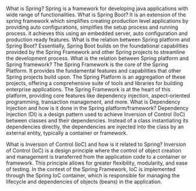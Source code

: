 What is Spring?
  Spring is a framework for developing java applications with wide range of functionalities.
What is Spring Boot?
  It is an extension of the spring framework which simplifies creating production level applications by providing auto configurations, simplifies the setup process and running process. it achieves this using an embedded server, auto configuration and production ready features.
What is the relation between Spring platform and Spring Boot?
  Essentially, Spring Boot builds on the foundational capabilities provided by the Spring Framework and other Spring projects to streamline the development process.
What is the relation between Spring platform and Spring framework?
  The Spring Framework is the core of the Spring Platform. It provides the fundamental features and capabilities that other Spring projects build upon. The Spring Platform is an aggregation of these projects, offering a comprehensive suite of tools and libraries for building enterprise applications. The Spring Framework is at the heart of this platform, providing core features like dependency injection, aspect-oriented programming, transaction management, and more.
What is Dependency Injection and how is it done in the Spring platform/framework?
 Dependency Injection (DI) is a design pattern used to achieve Inversion of Control (IoC) between classes and their dependencies. Instead of a class instantiating its dependencies directly, the dependencies are injected into the class by an external entity, typically a container or framework.

What is Inversion of Control (IoC) and how is it related to Spring?
 Inversion of Control (IoC) is a design principle where the control of object creation and management is transferred from the application code to a container or framework. This principle allows for greater flexibility, modularity, and ease of testing.
 In the context of the Spring Framework, IoC is implemented through the Spring IoC container, which is responsible for managing the lifecycle and dependencies of objects (beans) in the application.
